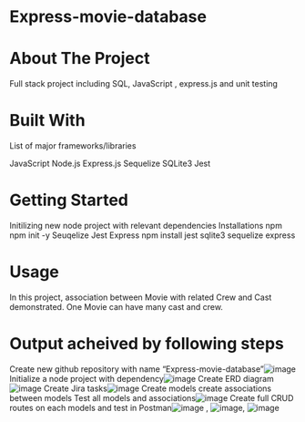 # Express-movie-database
# About The Project
Full stack project including SQL, JavaScript , express.js and unit testing
# Built With
List of major frameworks/libraries

JavaScript 
Node.js
Express.js
Sequelize
SQLite3 
Jest

# Getting Started
Initilizing new node project with relevant dependencies
Installations
npm 
npm init -y
Seuqelize Jest Express
npm install jest sqlite3 sequelize express
# Usage
In this project, association between Movie with related Crew and Cast demonstrated. One Movie can have many cast and crew.
# Output acheived by following steps
Create new github repository with name “Express-movie-database”![image](https://user-images.githubusercontent.com/94479442/145637122-74c3a3a8-50b0-49b7-a268-62645923f32b.png)
Initialize a node project with dependency![image](https://user-images.githubusercontent.com/94479442/145637515-4f53b4e7-87aa-4a34-a4ff-373e38056841.png)
Create ERD diagram![image](https://user-images.githubusercontent.com/94479442/145637642-c2ff84d6-d5f9-4955-99f1-083ce7c9e011.png)
Create Jira tasks![image](https://user-images.githubusercontent.com/94479442/145637987-4697265d-5a2f-406f-8f88-d402a75911e1.png)
Create models
create associations between models
Test all models and associations![image](https://user-images.githubusercontent.com/94479442/145637831-ca7059d0-cd7c-413b-97a3-ca361c01ec5d.png)
Create full CRUD routes on each models and test in Postman![image](https://user-images.githubusercontent.com/94479442/145638522-edd260b3-11e2-4382-b5b6-3795eb6db764.png) , ![image](https://user-images.githubusercontent.com/94479442/145638608-50e49c22-b7c3-49de-a258-894bfd287bdf.png), ![image](https://user-images.githubusercontent.com/94479442/145638959-dfb36334-09c3-4f51-be0f-172735b8727a.png)







